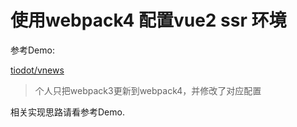 # 使用webpack4 配置vue2 ssr 环境

参考Demo:

[tiodot/vnews](https://github.com/tiodot/vnews)

> 个人只把webpack3更新到webpack4，并修改了对应配置

相关实现思路请看参考Demo.
